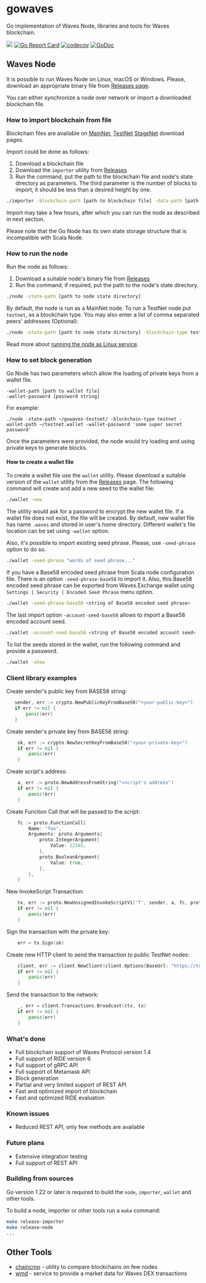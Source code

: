 # gowaves

Go implementation of Waves Node, libraries and tools for Waves blockchain.

![](https://github.com/wavesplatform/gowaves/workflows/build/badge.svg)
[![Go Report Card](https://goreportcard.com/badge/github.com/wavesplatform/gowaves)](https://goreportcard.com/report/github.com/wavesplatform/gowaves)
[![codecov](https://codecov.io/gh/wavesplatform/gowaves/branch/master/graph/badge.svg)](https://codecov.io/gh/wavesplatform/gowaves)
[![GoDoc](https://godoc.org/github.com/wavesplatform/gowaves?status.svg)](https://godoc.org/github.com/wavesplatform/gowaves)

## Waves Node

It is possible to run Waves Node on Linux, macOS or Windows. Please, download an appropriate binary file from [Releases page](https://github.com/wavesplatform/gowaves/releases).

You can either synchronize a node over network or import a downloaded blockchain file.

### How to import blockchain from file

Blockchain files are available on [MainNet](http://blockchain.wavesnodes.com), [TestNet](http://blockchain-testnet.wavesnodes.com) [StageNet](http://blockchain-stagenet.wavesnodes.com/) download pages.

Import could be done as follows:

1. Download a blockchain file
1. Download the `importer` utility from [Releases](https://github.com/wavesplatform/gowaves/releases)
1. Run the command, put the path to the blockchain file and node's state directory as parameters.
   The third parameter is the number of blocks to import, it should be less than a desired height by one.

```bash
./importer -blockchain-path [path to blockchain file] -data-path [path to node state directory] -blocks-number [height - 1]
```

Import may take a few hours, after which you can run the node as described in next section.

Please note that the Go Node has its own state storage structure that is incompatible with Scala Node.

### How to run the node

Run the node as follows:

1. Download a suitable node's binary file from [Releases](https://github.com/wavesplatform/gowaves/releases)
1. Run the command, if required, put the path to the node's state directory.

```bash
./node -state-path [path to node state directory]
```

By default, the node is run as a MainNet node. To run a TestNet node put `testnet`, as a blockchain type. You may also enter a list of comma separated peers' addresses (Optional):
```bash
./node -state-path [path to node state directory] -blockchain-type testnet
``` 

Read more about [running the node as Linux service](https://github.com/wavesplatform/gowaves/tree/master/cmd/node#readme).

### How to set block generation

Go Node has two parameters which allow the loading of private keys from a wallet file.

```
-wallet-path [path to wallet file]
-wallet-password [password string]
```

For example:

```
./node -state-path ~/gowaves-testnet/ -blockchain-type testnet -wallet-path ~/testnet.wallet -wallet-password 'some super secret password' 
```

Once the parameters were provided, the node would try loading and using private keys to generate blocks.

#### How to create a wallet file

To create a wallet file use the `wallet` utility. Please download a suitable version of the `wallet` utility from the [Releases](https://github.com/wavesplatform/gowaves/releases) page.
The following command will create and add a new seed to the wallet file:

```bash
./wallet -new
```

The utility would ask for a password to encrypt the new wallet file. If a wallet file does not exist, the file will be created.
By default, new wallet file has name `.waves` and stored in user's home directory. Different wallet's file location can be set using `-wallet` option.

Also, it's possible to import existing seed phrase. Please, use `-seed-phrase` option to do so.
```bash
./wallet -seed-phrase "words of seed phrase..."
```

If you have a Base58 encoded seed phrase from Scala node configuration file. There is an option `-seed-phrase-base58` to import it.
Also, this Base58 encoded seed phrase can be exported from Waves.Exchange wallet using `Settings | Security | Encoded Seed Phrase` menu option.
```bash
./wallet -seed-phrase-base58 <string of Base58 encoded seed phrase>
```

The last import option `-account-seed-base58` allows to import a Base58 encoded account seed. 
```bash
./wallet -account-seed-base58 <string of Base58 encoded account seed>
```

To list the seeds stored in the wallet, run the following command and provide a password.
```bash
./wallet -show
```


### Client library examples

Create sender's public key from BASE58 string:
```go
   sender, err := crypto.NewPublicKeyFromBase58("<your-public-key>")
   if err != nil {
	   panic(err)
   }
```
Create sender's private key from BASE58 string:
```go
    sk, err := crypto.NewSecretKeyFromBase58("<your-private-key>")
    if err != nil {
        panic(err)
    }
```

Create script's address:
```go
    a, err := proto.NewAddressFromString("<script's address")
    if err != nil {
        panic(err)
    }
```

Create Function Call that will be passed to the script:
```go
    fc := proto.FunctionCall{
        Name: "foo",
        Arguments: proto.Arguments{
            proto.IntegerArgument{
                Value: 12345,
            },
            proto.BooleanArgument{
                Value: true,
            },
        },
    }
```

New InvokeScript Transaction:
```go
    tx, err := proto.NewUnsignedInvokeScriptV1('T', sender, a, fc, proto.ScriptPayments{}, waves, 500000, uint64(ts))
    if err != nil {
        panic(err)
    }
```

Sign the transaction with the private key:
```go
    err = tx.Sign(sk)
```

Create new HTTP client to send the transaction to public TestNet nodes:
```go
    client, err := client.NewClient(client.Options{BaseUrl: "https://testnodes.wavesnodes.com", Client: &http.Client{}})
    if err != nil {
        panic(err)
    }
```

Send the transaction to the network:
```go
    _, err = client.Transactions.Broadcast(ctx, tx)
    if err != nil {
        panic(err)
    }
```

### What's done

* Full blockchain support of Waves Protocol version 1.4
* Full support of RIDE version 6
* Full support of gRPC API
* Full support of Metamask API
* Block generation
* Partial and very limited support of REST API
* Fast and optimized import of blockchain
* Fast and optimized RIDE evaluation

### Known issues

* Reduced REST API, only few methods are available

### Future plans

* Extensive integration testing
* Full support of REST API

### Building from sources

Go version 1.22 or later is required to build the `node`, `importer`, `wallet` and other tools.

To build a node, importer or other tools run a `make` command:

```bash
make release-importer
make release-node
...
```

## Other Tools

* [chaincmp](https://github.com/wavesplatform/gowaves/blob/master/cmd/chaincmp/README.md) - utility to compare blockchains on few nodes
* [wmd](https://github.com/wavesplatform/gowaves/blob/master/cmd/wmd/README.md) - service to provide a market data for Waves DEX transactions
